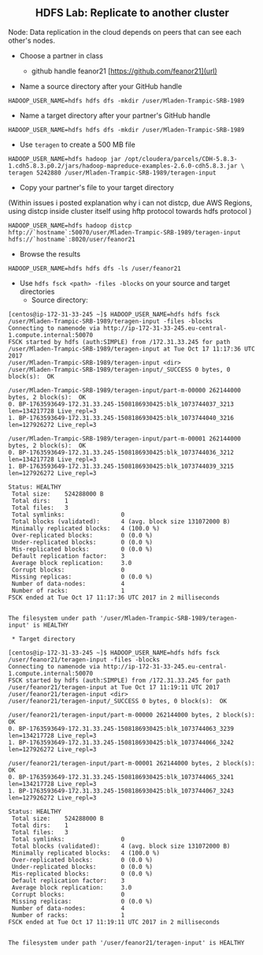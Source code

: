 ## <center> HDFS Lab: Replicate to another cluster

Node: Data replication in the cloud depends on peers that can see each
other's nodes.

* Choose a partner in class
    * github handle feanor21 [https://github.com/feanor21](url)
   
* Name a source directory after your GitHub handle
```
HADOOP_USER_NAME=hdfs hdfs dfs -mkdir /user/Mladen-Trampic-SRB-1989
```
	
* Name a target directory after your partner's GitHub handle
```
HADOOP_USER_NAME=hdfs hdfs dfs -mkdir /user/Mladen-Trampic-SRB-1989
```
	
* Use `teragen` to create a 500 MB file
```
HADOOP_USER_NAME=hdfs hadoop jar /opt/cloudera/parcels/CDH-5.8.3-1.cdh5.8.3.p0.2/jars/hadoop-mapreduce-examples-2.6.0-cdh5.8.3.jar \
teragen 5242880 /user/Mladen-Trampic-SRB-1989/teragen-input
```

* Copy your partner's file to your target directory 
	
(Within issues i posted explanation why i can not distcp, due AWS Regions, using distcp inside cluster itself using hftp protocol towards hdfs protocol )

```
HADOOP_USER_NAME=hdfs hadoop distcp hftp://`hostname`:50070/user/Mladen-Trampic-SRB-1989/teragen-input hdfs://`hostname`:8020/user/feanor21
```

* Browse the results
```
HADOOP_USER_NAME=hdfs hdfs dfs -ls /user/feanor21
```

* Use `hdfs fsck <path> -files -blocks` on your source and target directories
     * Source directory:
	 
```
[centos@ip-172-31-33-245 ~]$ HADOOP_USER_NAME=hdfs hdfs fsck /user/Mladen-Trampic-SRB-1989/teragen-input -files -blocks
Connecting to namenode via http://ip-172-31-33-245.eu-central-1.compute.internal:50070
FSCK started by hdfs (auth:SIMPLE) from /172.31.33.245 for path /user/Mladen-Trampic-SRB-1989/teragen-input at Tue Oct 17 11:17:36 UTC 2017
/user/Mladen-Trampic-SRB-1989/teragen-input <dir>
/user/Mladen-Trampic-SRB-1989/teragen-input/_SUCCESS 0 bytes, 0 block(s):  OK

/user/Mladen-Trampic-SRB-1989/teragen-input/part-m-00000 262144000 bytes, 2 block(s):  OK
0. BP-1763593649-172.31.33.245-1508186930425:blk_1073744037_3213 len=134217728 Live_repl=3
1. BP-1763593649-172.31.33.245-1508186930425:blk_1073744040_3216 len=127926272 Live_repl=3

/user/Mladen-Trampic-SRB-1989/teragen-input/part-m-00001 262144000 bytes, 2 block(s):  OK
0. BP-1763593649-172.31.33.245-1508186930425:blk_1073744036_3212 len=134217728 Live_repl=3
1. BP-1763593649-172.31.33.245-1508186930425:blk_1073744039_3215 len=127926272 Live_repl=3

Status: HEALTHY
 Total size:    524288000 B
 Total dirs:    1
 Total files:   3
 Total symlinks:                0
 Total blocks (validated):      4 (avg. block size 131072000 B)
 Minimally replicated blocks:   4 (100.0 %)
 Over-replicated blocks:        0 (0.0 %)
 Under-replicated blocks:       0 (0.0 %)
 Mis-replicated blocks:         0 (0.0 %)
 Default replication factor:    3
 Average block replication:     3.0
 Corrupt blocks:                0
 Missing replicas:              0 (0.0 %)
 Number of data-nodes:          4
 Number of racks:               1
FSCK ended at Tue Oct 17 11:17:36 UTC 2017 in 2 milliseconds


The filesystem under path '/user/Mladen-Trampic-SRB-1989/teragen-input' is HEALTHY
```


     * Target directory
	 
```
[centos@ip-172-31-33-245 ~]$ HADOOP_USER_NAME=hdfs hdfs fsck /user/feanor21/teragen-input -files -blocks
Connecting to namenode via http://ip-172-31-33-245.eu-central-1.compute.internal:50070
FSCK started by hdfs (auth:SIMPLE) from /172.31.33.245 for path /user/feanor21/teragen-input at Tue Oct 17 11:19:11 UTC 2017
/user/feanor21/teragen-input <dir>
/user/feanor21/teragen-input/_SUCCESS 0 bytes, 0 block(s):  OK

/user/feanor21/teragen-input/part-m-00000 262144000 bytes, 2 block(s):  OK
0. BP-1763593649-172.31.33.245-1508186930425:blk_1073744063_3239 len=134217728 Live_repl=3
1. BP-1763593649-172.31.33.245-1508186930425:blk_1073744066_3242 len=127926272 Live_repl=3

/user/feanor21/teragen-input/part-m-00001 262144000 bytes, 2 block(s):  OK
0. BP-1763593649-172.31.33.245-1508186930425:blk_1073744065_3241 len=134217728 Live_repl=3
1. BP-1763593649-172.31.33.245-1508186930425:blk_1073744067_3243 len=127926272 Live_repl=3

Status: HEALTHY
 Total size:    524288000 B
 Total dirs:    1
 Total files:   3
 Total symlinks:                0
 Total blocks (validated):      4 (avg. block size 131072000 B)
 Minimally replicated blocks:   4 (100.0 %)
 Over-replicated blocks:        0 (0.0 %)
 Under-replicated blocks:       0 (0.0 %)
 Mis-replicated blocks:         0 (0.0 %)
 Default replication factor:    3
 Average block replication:     3.0
 Corrupt blocks:                0
 Missing replicas:              0 (0.0 %)
 Number of data-nodes:          4
 Number of racks:               1
FSCK ended at Tue Oct 17 11:19:11 UTC 2017 in 2 milliseconds


The filesystem under path '/user/feanor21/teragen-input' is HEALTHY
```


